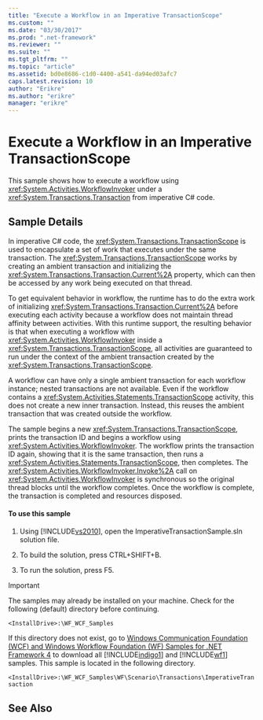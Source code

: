 ```yaml
---
title: "Execute a Workflow in an Imperative TransactionScope"
ms.custom: ""
ms.date: "03/30/2017"
ms.prod: ".net-framework"
ms.reviewer: ""
ms.suite: ""
ms.tgt_pltfrm: ""
ms.topic: "article"
ms.assetid: bd0e8686-c1d0-4400-a541-da94ed03afc7
caps.latest.revision: 10
author: "Erikre"
ms.author: "erikre"
manager: "erikre"
---
```

# Execute a Workflow in an Imperative TransactionScope
This sample shows how to execute a workflow using <xref:System.Activities.WorkflowInvoker> under a <xref:System.Transactions.Transaction> from imperative C# code.  
  
## Sample Details  
 In imperative C# code, the <xref:System.Transactions.TransactionScope> is used to encapsulate a set of work that executes under the same transaction. The <xref:System.Transactions.TransactionScope> works by creating an ambient transaction and initializing the <xref:System.Transactions.Transaction.Current%2A> property, which can then be accessed by any work being executed on that thread.  
  
 To get equivalent behavior in workflow, the runtime has to do the extra work of initializing <xref:System.Transactions.Transaction.Current%2A> before executing each activity because a workflow does not maintain thread affinity between activities. With this runtime support, the resulting behavior is that when executing a workflow with <xref:System.Activities.WorkflowInvoker> inside a <xref:System.Transactions.TransactionScope>, all activities are guaranteed to run under the context of the ambient transaction created by the <xref:System.Transactions.TransactionScope>.  
  
 A workflow can have only a single ambient transaction for each workflow instance; nested transactions are not available. Even if the workflow contains a <xref:System.Activities.Statements.TransactionScope> activity, this does not create a new inner transaction. Instead, this reuses the ambient transaction that was created outside the workflow.  
  
 The sample begins a new <xref:System.Transactions.TransactionScope>, prints the transaction ID and begins a workflow using <xref:System.Activities.WorkflowInvoker>. The workflow prints the transaction ID again, showing that it is the same transaction, then runs a <xref:System.Activities.Statements.TransactionScope>, then completes. The <xref:System.Activities.WorkflowInvoker.Invoke%2A> call on <xref:System.Activities.WorkflowInvoker> is synchronous so the original thread blocks until the workflow completes. Once the workflow is complete, the transaction is completed and resources disposed.  
  
#### To use this sample  
  
1.  Using [!INCLUDE[vs2010](../../../../includes/vs2010-md.md)], open the ImperativeTransactionSample.sln solution file.  
  
2.  To build the solution, press CTRL+SHIFT+B.  
  
3.  To run the solution, press F5.  
  
> [!IMPORTANT]
>  The samples may already be installed on your machine. Check for the following (default) directory before continuing.  
>   
>  `<InstallDrive>:\WF_WCF_Samples`  
>   
>  If this directory does not exist, go to [Windows Communication Foundation (WCF) and Windows Workflow Foundation (WF) Samples for .NET Framework 4](http://go.microsoft.com/fwlink/?LinkId=150780) to download all [!INCLUDE[indigo1](../../../../includes/indigo1-md.md)] and [!INCLUDE[wf1](../../../../includes/wf1-md.md)] samples. This sample is located in the following directory.  
>   
>  `<InstallDrive>:\WF_WCF_Samples\WF\Scenario\Transactions\ImperativeTransaction`  
  
## See Also
